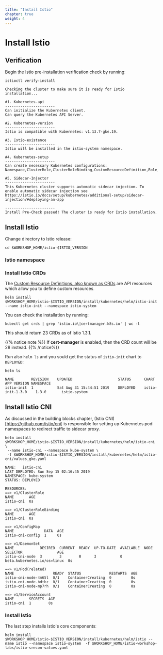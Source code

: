 ```yaml
---
title: "Install Istio"
chapter: true
weight: 4
---
```

# Install Istio

## Verification

Begin the Istio pre-installation verification check by running:

```
istioctl verify-install
```

```
Checking the cluster to make sure it is ready for Istio installation...

#1. Kubernetes-api
-----------------------
Can initialize the Kubernetes client.
Can query the Kubernetes API Server.

#2. Kubernetes-version
-----------------------
Istio is compatible with Kubernetes: v1.13.7-gke.19.

#3. Istio-existence
-----------------------
Istio will be installed in the istio-system namespace.

#4. Kubernetes-setup
-----------------------
Can create necessary Kubernetes configurations: Namespace,ClusterRole,ClusterRoleBinding,CustomResourceDefinition,Role,ServiceAccount,Service,Deployments,ConfigMap.

#5. Sidecar-Injector
-----------------------
This Kubernetes cluster supports automatic sidecar injection. To enable automatic sidecar injection see https://istio.io/docs/setup/kubernetes/additional-setup/sidecar-injection/#deploying-an-app

-----------------------
Install Pre-Check passed! The cluster is ready for Istio installation.
```

## Install Istio

Change directory to Istio release:
```
cd $WORKSHOP_HOME/istio-$ISTIO_VERSION
```
<!-- ### Define service account for Tiller

As we will install Istio using helm, first create a service account for Tiller:
```
//kubectl apply -f install/kubernetes/helm/helm-service-account.yaml
``` -->


### Istio namespace

<!-- Create a namespace for the istio-system components:

```
kubectl create namespace istio-system
``` -->

### Install Istio CRDs
The [Custom Resource Definitions, also known as CRDs](https://kubernetes.io/docs/concepts/extend-kubernetes/api-extension/custom-resources/#customresourcedefinitions) are API resources which allow you to define custom resources.
```
helm install $WORKSHOP_HOME/istio-$ISTIO_VERSION/install/kubernetes/helm/istio-init --name istio-init --namespace istio-system
```

You can check the installation by running:

```
kubectl get crds | grep 'istio.io\|certmanager.k8s.io' | wc -l
```
This should return  23 CRDs as of Istio 1.3.1.

{{% notice note %}}
If **cert-manager** is enabled, then the CRD count will be 28 instead.
{{% /notice%}}

Run also `helm ls` and you sould get the status of `istio-init` chart to `DEPLOYED`:

```
helm ls
```

```
NAME      	REVISION	UPDATED                 	STATUS  	CHART           	APP VERSION	NAMESPACE   
istio-init	1       	Sat Aug 31 15:44:51 2019	DEPLOYED	istio-init-1.3.0	1.3.0      	istio-system
```

## Install Istio CNI

As discussed in the building blocks chapter, (Istio CNI)[https://github.com/istio/cni] is responsible for setting up Kubernetes pod namespaces to redirect traffic to sidecar proxy.

```
helm install $WORKSHOP_HOME/istio-$ISTIO_VERSION/install/kubernetes/helm/istio-cni \
 --name istio-cni --namespace kube-system \
 -f $WORKSHOP_HOME/istio-$ISTIO_VERSION/install/kubernetes/helm/istio-cni/values_gke.yaml
```

```
NAME:   istio-cni
LAST DEPLOYED: Sun Sep 15 02:16:45 2019
NAMESPACE: kube-system
STATUS: DEPLOYED

RESOURCES:
==> v1/ClusterRole
NAME       AGE
istio-cni  0s

==> v1/ClusterRoleBinding
NAME       AGE
istio-cni  0s

==> v1/ConfigMap
NAME              DATA  AGE
istio-cni-config  1     0s

==> v1/DaemonSet
NAME            DESIRED  CURRENT  READY  UP-TO-DATE  AVAILABLE  NODE SELECTOR                AGE
istio-cni-node  3        3        0      3           0          beta.kubernetes.io/os=linux  0s

==> v1/Pod(related)
NAME                  READY  STATUS             RESTARTS  AGE
istio-cni-node-4m65l  0/1    ContainerCreating  0         0s
istio-cni-node-bdtbz  0/1    ContainerCreating  0         0s
istio-cni-node-mp7rh  0/1    ContainerCreating  0         0s

==> v1/ServiceAccount
NAME       SECRETS  AGE
istio-cni  1        0s
```

### Install Istio

The last step installs Istio's core components:

<!-- **Option 1**: setting command line parameters
```
helm install $WORKSHOP_HOME/istio-$ISTIO_VERSION/install/kubernetes/helm/istio \
 --name istio --namespace istio-system --set tracing.enabled=true \
 --set grafana.enabled=true --set kiali.enabled=true --set istio_cni.enabled=true
```

or

**Option 2**: Using value file-->
```
helm install $WORKSHOP_HOME/istio-$ISTIO_VERSION/install/kubernetes/helm/istio --name istio --namespace istio-system  -f $WORKSHOP_HOME/istio-workshop-labs/istio-srecon-values.yaml
```

<!-- - `istio_cni.enabled=true`: we are enabling istio cni to handle iptables configuration instead of Istio init.

- `grafana.enabled=true`: enable grafana dashboard. -->
